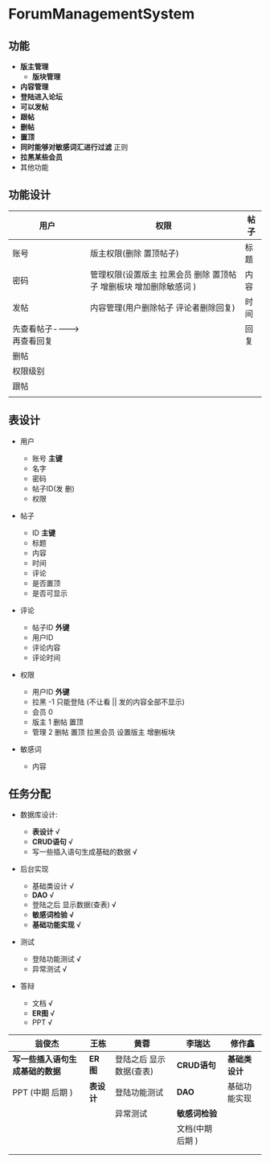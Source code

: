 # ForumManagementSystem
## 功能

+ **版主管理**
  + **版块管理**
+ **内容管理** 
+ **登陆进入论坛**
+ **可以发帖**
+ **跟帖**
+ **删帖**
+ **置顶**
+ **同时能够对敏感词汇进行过滤**   正则
+ **拉黑某些会员**
+ 其他功能

## 功能设计

| 用户                      | 权限                                                         | 帖子 |
| ------------------------- | ------------------------------------------------------------ | ---- |
| 账号                      | 版主权限(删除 置顶帖子)                                      | 标题 |
| 密码                      | 管理权限(设置版主 拉黑会员 删除 置顶帖子 增删板块 增加删除敏感词 ) | 内容 |
| 发帖                      | 内容管理(用户删除帖子 评论者删除回复)                        | 时间 |
| 先查看帖子---->再查看回复 |                                                              | 回复 |
| 删帖                      |                                                              |      |
| 权限级别                  |                                                              |      |
| 跟帖                      |                                                              |      |
|                           |                                                              |      |

## 表设计

+ 用户
  + 账号   **主键**
  + 名字
  + 密码
  + 帖子ID(发 删)
  + 权限

+ 帖子
  + ID   **主键**
  + 标题
  + 内容
  + 时间
  + 评论
  + 是否置顶
  + 是否可显示
+ 评论
  + 帖子ID  **外键**
  + 用户ID
  + 评论内容
  + 评论时间  
+ 权限  
  + 用户ID **外键**
  + 拉黑 -1 只能登陆 (不让看 || 发的内容全部不显示) 
  + 会员 0 
  + 版主 1 删帖 置顶
  + 管理 2 删帖 置顶 拉黑会员 设置版主 增删板块
+ 敏感词  
  + 内容

## 任务分配

+ 数据库设计: 
  + **表设计**        √
  + **CRUD语句**      √
  + 写一些插入语句生成基础的数据    √

+ 后台实现
  + 基础类设计    √
  + **DAO**    √
  + 登陆之后 显示数据(查表)  √
  + **敏感词检验  √**
  + **基础功能实现**  √
+ 测试
  + 登陆功能测试    √
  + 异常测试    √
+ 答辩
  + 文档    √
  + **ER图**   √
  + PPT    √

| 翁俊杰                           | 王栋       | 黄蓉                    | 李瑞达           | 修作鑫         |
| -------------------------------- | ---------- | ----------------------- | ---------------- | -------------- |
| **写一些插入语句生成基础的数据** | **ER图**   | 登陆之后 显示数据(查表) | **CRUD语句**     | **基础类设计** |
| PPT (中期 后期 )                 | **表设计** | 登陆功能测试            | **DAO**          | 基础功能实现   |
|                                  |            | 异常测试                | **敏感词检验**   |                |
|                                  |            |                         | 文档(中期 后期 ) |                |
|                                  |            |                         |                  |                |
|                                  |            |                         |                  |                |





